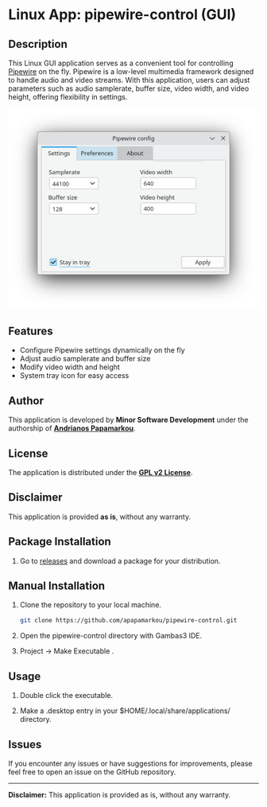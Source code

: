 # Linux App: pipewire-control (GUI)

## Description
This Linux GUI application serves as a convenient tool for controlling [Pipewire](https://pipewire.org/) on the fly. Pipewire is a low-level multimedia framework designed to handle audio and video streams. With this application, users can adjust parameters such as audio samplerate, buffer size, video width, and video height, offering flexibility in settings.

![Screenshot](images/Screenshot_20240212_114412.png)

## Features
- Configure Pipewire settings dynamically on the fly
- Adjust audio samplerate and buffer size
- Modify video width and height
- System tray icon for easy access

## Author
This application is developed by **Minor Software Development** under the authorship of [**Andrianos Papamarkou**](https://github.com/apapamarkou).

## License
The application is distributed under the [**GPL v2 License**](https://www.gnu.org/licenses/old-licenses/gpl-2.0.html).

## Disclaimer
This application is provided **as is**, without any warranty.

## Package Installation
1. Go to [releases](https://github.com/apapamarkou/pipewire-control/releases) and download a package for your distribution.

## Manual Installation
1. Clone the repository to your local machine.
    ```bash
    git clone https://github.com/apapamarkou/pipewire-control.git
    ```
2. Open the pipewire-control directory with Gambas3 IDE.

3. Project -> Make Executable .

## Usage
1. Double click the executable.

2. Make a .desktop entry in your $HOME/.local/share/applications/ directory.

## Issues
If you encounter any issues or have suggestions for improvements, please feel free to open an issue on the GitHub repository.

---
**Disclaimer:** This application is provided as is, without any warranty.


